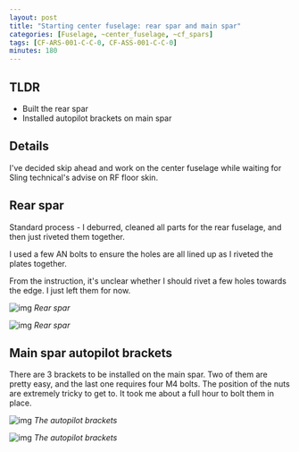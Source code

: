 ```yaml
---
layout: post
title: "Starting center fuselage: rear spar and main spar"
categories: [Fuselage, ~center_fuselage, ~cf_spars]
tags: [CF-ARS-001-C-C-0, CF-ASS-001-C-C-0]
minutes: 180
---
```


## TLDR

- Built the rear spar
- Installed autopilot brackets on main spar

## Details

I've decided skip ahead and work on the center fuselage while waiting for Sling technical's advise on RF floor skin.

## Rear spar

Standard process - I deburred, cleaned all parts for the rear fuselage, and then just riveted them together.

I used a few AN bolts to ensure the holes are all lined up as I riveted the plates together.

From the instruction, it's unclear whether I should rivet a few holes towards the edge. I just left them for now.

![img](https://lh3.googleusercontent.com/pw/AP1GczPbA99qZIjf94qN_iZBVvYyZJpj1MjObP3b9SYzeFVpxR5zFa72B3faxp7bavMWBsQjKw3POiciUEYJa9J6DAHj79m_WKD5Hwz8mjjKlslV5y1aSYct06TMIeD2XdgsiP0YV6ZMJdZSe8IpAyHnNBH6aw=w1354-h1019-s-no-gm?authuser=0)
_Rear spar_

![img](https://lh3.googleusercontent.com/pw/AP1GczPU_LkAWuoySiez_63w6bu1mxP3RC4fbDVM7_PFdfiTMvV7JaKNBn5KKfFgFsstvqMuLF-jXWyhJpk-LlLoKTfENvbIMSDz9AZM_8GNIlpXg-2a8BcXvwqZa0bI5fqOrVRrL505VDaXTjIbH1u3K8aXYw=w1354-h1019-s-no-gm?authuser=0)
_Rear spar_

## Main spar autopilot brackets

There are 3 brackets to be installed on the main spar. Two of them are pretty easy, and the last one requires four M4 bolts. The position of the nuts are extremely tricky to get to. It took me about a full hour to bolt them in place.

![img](https://lh3.googleusercontent.com/pw/AP1GczPdXzIHuLEupMalvwPIKxxh9jEHseiozNyMS3-uDrpRBZ6T7qDnpDyFsggS74PSpa-SvLVeNr9TQI6CaIwgGdCxKOysFOr0tY-WUipMYZS9bwdYxQOSz-fzVah9goudZDPB-8lgK11enn4SxJLER-y2Yg=w1354-h1019-s-no-gm?authuser=0)
_The autopilot brackets_

![img](https://lh3.googleusercontent.com/pw/AP1GczNJrftvGP3kxMPsYpp10lNpLRQ8t88609bDazVaIdCt5c8ypOowxnr0xmN9irLYQAJOhn31nKOMeV9y96mbdxon2la_UCb6hkYG2j4XX4wwH9T1a0GI818RQzNV5McBkcVhaQY4iHamO5R3f0HLXpl6Fg=w1354-h1019-s-no-gm?authuser=0)
_The autopilot brackets_
